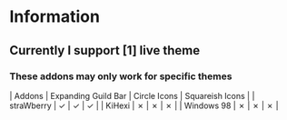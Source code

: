 # Information
## Currently I support [1] live theme
### These addons may only work for specific themes

| Addons     |  Expanding Guild Bar | Circle Icons | Squareish Icons |
| straWberry |         ✓           |      ✓       |        ✓        |
| KiHexi     |         ✗           |      ✗       |        ✗        |
| Windows 98 |         ✗           |      ✗       |        ✗        |
